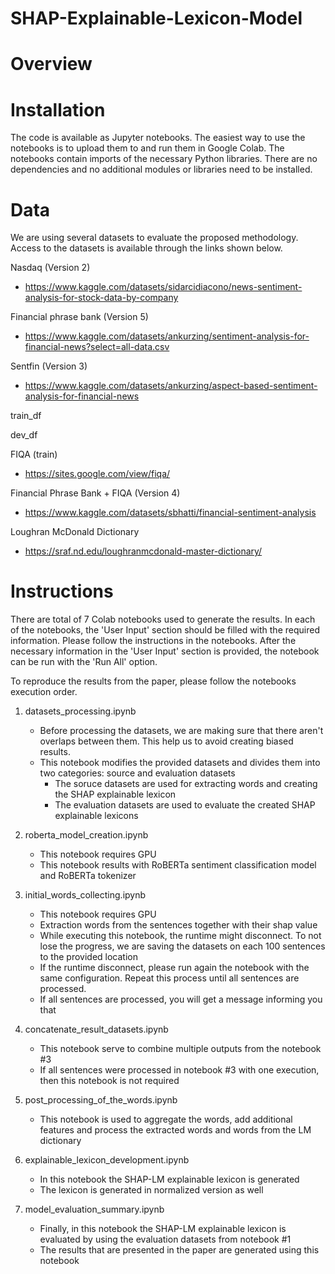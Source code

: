# SHAP-Explainable-Lexicon-Model


# Overview



# Installation
The code is available as Jupyter notebooks. The easiest way to use the notebooks is to upload them to and run them in Google Colab. The notebooks contain imports of the necessary Python libraries. There are no dependencies and no additional modules or libraries need to be installed.

# Data
We are using several datasets to evaluate the proposed methodology. Access to the datasets is available through the links shown below.

Nasdaq (Version 2)
 - https://www.kaggle.com/datasets/sidarcidiacono/news-sentiment-analysis-for-stock-data-by-company

Financial phrase bank (Version 5)
 - https://www.kaggle.com/datasets/ankurzing/sentiment-analysis-for-financial-news?select=all-data.csv
 
Sentfin (Version 3)
 - https://www.kaggle.com/datasets/ankurzing/aspect-based-sentiment-analysis-for-financial-news
  
train_df

dev_df

FIQA (train)
 - https://sites.google.com/view/fiqa/

Financial Phrase Bank + FIQA (Version 4)
 - https://www.kaggle.com/datasets/sbhatti/financial-sentiment-analysis
  
Loughran McDonald Dictionary
 - https://sraf.nd.edu/loughranmcdonald-master-dictionary/
  

# Instructions
There are total of 7 Colab notebooks used to generate the results. In each of the notebooks, the 'User Input' section should be filled with the required information. Please follow the instructions in the notebooks. 
After the necessary information in the 'User Input' section is provided, the notebook can be run with the 'Run All' option.

To reproduce the results from the paper, please follow the notebooks execution order.

1. datasets_processing.ipynb
    - Before processing the datasets, we are making sure that there aren't overlaps between them. This help us to avoid creating biased results. 
    - This notebook modifies the provided datasets and divides them into two categories: source and evaluation datasets
      - The soruce datasets are used for extracting words and creating the SHAP explainable lexicon
      - The evaluation datasets are used to evaluate the created SHAP explainable lexicons

2. roberta_model_creation.ipynb
    - This notebook requires GPU
    - This notebook results with RoBERTa sentiment classification model and RoBERTa tokenizer
  
3. initial_words_collecting.ipynb
    - This notebook requires GPU
    - Extraction words from the sentences together with their shap value
    - While executing this notebook, the runtime might disconnect. To not lose the progress, we are saving the datasets on each 100 sentences to the provided location
    - If the runtime disconnect, please run again the notebook with the same configuration. Repeat this process until all sentences are processed.
    - If all sentences are processed, you will get a message informing you that

4. concatenate_result_datasets.ipynb
    - This notebook serve to combine multiple outputs from the notebook #3
    - If all sentences were processed in notebook #3 with one execution, then this notebook is not required

5. post_processing_of_the_words.ipynb
    - This notebook is used to aggregate the words, add additional features and process the extracted words and words from the LM dictionary
  
6. explainable_lexicon_development.ipynb
    - In this notebook the SHAP-LM explainable lexicon is generated
    - The lexicon is generated in normalized version as well
  
7. model_evaluation_summary.ipynb
    - Finally, in this notebook the SHAP-LM explainable lexicon is evaluated by using the evaluation datasets from notebook #1
    - The results that are presented in the paper are generated using this notebook
